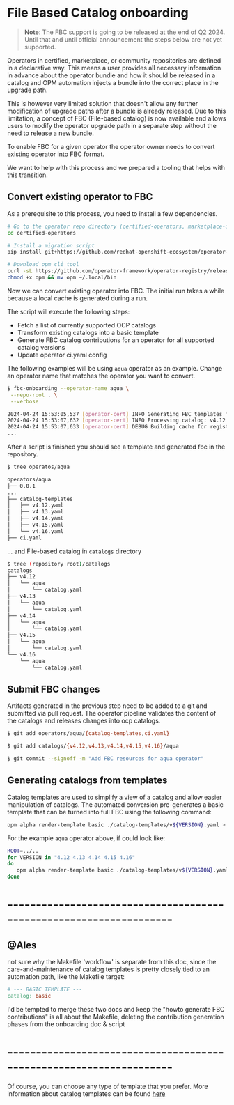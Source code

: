 # File Based Catalog onboarding

> **Note**: The FBC support is going to be released at the end of Q2 2024. Until that and until official announcement the steps below are not yet supported.

Operators in certified, marketplace, or community repositories are defined in a declarative way.
This means a user provides all necessary information in advance about the operator bundle and how it
should be released in a catalog and OPM automation injects a bundle into the correct place
in the upgrade path.

This is however very limited solution that doesn't allow any further modification of upgrade
paths after a bundle is already released. Due to this limitation, a concept
of FBC (File-based catalog) is now available and allows users to modify the operator upgrade
path in a separate step without the need to release a new bundle.

To enable FBC for a given operator the operator owner needs to convert
existing operator into FBC format.

We want to help with this process and we prepared a tooling that helps with this transition.

## Convert existing operator to FBC
As a prerequisite to this process, you need to install a few dependencies.

```bash
# Go to the operator repo directory (certified-operators, marketplace-operators, community-operators-prod)
cd certified-operators

# Install a migration script
pip install git+https://github.com/redhat-openshift-ecosystem/operator-pipelines.git

# Download opm cli tool
curl -sL https://github.com/operator-framework/operator-registry/releases/download/v1.39.0/linux-amd64-opm -o opm && \
chmod +x opm && mv opm ~/.local/bin
```

Now we can convert existing operator into FBC. The initial run takes a while because
a local cache is generated during a run.

The script will execute the following steps:
 - Fetch a list of currently supported OCP catalogs
 - Transform existing catalogs into a basic template
 - Generate FBC catalog contributions for an operator for all supported catalog versions
 - Update operator ci.yaml config

The following examples will be using `aqua` operator as an example. Change an operator name that matches the operator you want to convert.
```bash
$ fbc-onboarding --operator-name aqua \
 --repo-root . \
 --verbose

2024-04-24 15:53:05,537 [operator-cert] INFO Generating FBC templates for the following versions: ['4.12', '4.13', '4.14', '4.15', '4.16']
2024-04-24 15:53:07,632 [operator-cert] INFO Processing catalog: v4.12
2024-04-24 15:53:07,633 [operator-cert] DEBUG Building cache for registry.stage.redhat.io/redhat/community-operator-index:v4.12
...
```

After a script is finished you should see a template and generated fbc in the repository.
```bash
$ tree operatos/aqua

operators/aqua
├── 0.0.1
...
├── catalog-templates
│   ├── v4.12.yaml
│   ├── v4.13.yaml
│   ├── v4.14.yaml
│   ├── v4.15.yaml
│   └── v4.16.yaml
├── ci.yaml
```
... and File-based catalog in `catalogs` directory
```bash
$ tree (repository root)/catalogs
catalogs
├── v4.12
│   └── aqua
│       └── catalog.yaml
├── v4.13
│   └── aqua
│       └── catalog.yaml
├── v4.14
│   └── aqua
│       └── catalog.yaml
├── v4.15
│   └── aqua
│       └── catalog.yaml
└── v4.16
    └── aqua
        └── catalog.yaml

```

## Submit FBC changes
Artifacts generated in the previous step need to be added to a git and submitted via pull request. The operator pipeline validates the content of the catalogs and releases changes into ocp catalogs.

```bash
$ git add operators/aqua/{catalog-templates,ci.yaml}

$ git add catalogs/{v4.12,v4.13,v4.14,v4.15,v4.16}/aqua

$ git commit --signoff -m "Add FBC resources for aqua operator"
```

## Generating catalogs from templates
Catalog templates are used to simplify a view of a catalog and allow easier manipulation of catalogs. The automated conversion pre-generates a basic template that can be turned into full FBC using the following command:

```bash
opm alpha render-template basic ./catalog-templates/v${VERSION}.yaml > ${ROOT}/catalogs/v${VERSION}/${OPERATOR_NAME}/catalog.yaml
```
For the example `aqua` operator above, if could look like:
```bash
ROOT=../..
for VERSION in "4.12 4.13 4.14 4.15 4.16"
do
   opm alpha render-template basic ./catalog-templates/v${VERSION}.yaml > ${ROOT}/catalogs/v${VERSION}/aqua/catalog.yaml
done
```

# -------------------------------------------------------------------
## @Ales
not sure why the Makefile 'workflow' is separate from this doc, since the care-and-maintenance of catalog templates is pretty closely tied to an automation path, like the Makefile target:
```Makefile
# --- BASIC TEMPLATE ---
catalog: basic
```
I'd be tempted to merge these two docs and keep the "howto generate FBC contributions" is all about the Makefile,
deleting the contribution generation phases from the onboarding doc & script
# -------------------------------------------------------------------


Of course, you can choose any type of template that you prefer. More information about catalog templates can be found [here](https://olm.operatorframework.io/docs/reference/catalog-templates/)